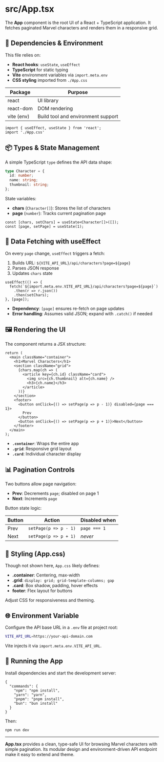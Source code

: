 # src/App.tsx

The **App** component is the root UI of a React + TypeScript application. It fetches paginated Marvel characters and renders them in a responsive grid.

## 🔧 Dependencies & Environment

This file relies on:

- **React hooks**: `useState`, `useEffect`  
- **TypeScript** for static typing  
- **Vite** environment variables via `import.meta.env`  
- **CSS styling** imported from `./App.css`  

| Package       | Purpose                              |
|---------------|--------------------------------------|
| react         | UI library                           |
| react-dom     | DOM rendering                       |
| vite (env)    | Build tool and environment support   |

```tsx
import { useEffect, useState } from 'react';
import './App.css'
```

## 📦 Types & State Management

A simple TypeScript `type` defines the API data shape:

```ts
type Character = {
  id: number;
  name: string;
  thumbnail: string;
};
```

State variables:

- **chars** (`Character[]`): Stores the list of characters  
- **page** (`number`): Tracks current pagination page  

```tsx
const [chars, setChars] = useState<Character[]>([]);
const [page, setPage] = useState(1);
```

## 🔄 Data Fetching with useEffect

On every `page` change, `useEffect` triggers a fetch:

1. Builds URL: `${VITE_API_URL}/api/characters?page=${page}`  
2. Parses JSON response  
3. Updates `chars` state  

```tsx
useEffect(() => {
  fetch(`${import.meta.env.VITE_API_URL}/api/characters?page=${page}`)
    .then(r => r.json())
    .then(setChars);
}, [page]);
```

- **Dependency**: `[page]` ensures re-fetch on page updates  
- **Error handling**: Assumes valid JSON; expand with `.catch()` if needed

## 🖼️ Rendering the UI

The component returns a JSX structure:

```tsx
return (
  <main className="container">
    <h1>Marvel Characters</h1>
    <section className="grid">
      {chars.map(ch => (
        <article key={ch.id} className="card">
          <img src={ch.thumbnail} alt={ch.name} />
          <h3>{ch.name}</h3>
        </article>
      ))}
    </section>
    <footer>
      <button onClick={() => setPage(p => p - 1)} disabled={page === 1}>
        Prev
      </button>
      <button onClick={() => setPage(p => p + 1)}>Next</button>
    </footer>
  </main>
);
```

- **`.container`**: Wraps the entire app  
- **`.grid`**: Responsive grid layout  
- **`.card`**: Individual character display  

## 📊 Pagination Controls

Two buttons allow page navigation:

- **Prev**: Decrements `page`; disabled on page 1  
- **Next**: Increments `page`  

Button state logic:

| Button | Action                       | Disabled when      |
|--------|------------------------------|--------------------|
| Prev   | `setPage(p => p - 1)`        | `page === 1`       |
| Next   | `setPage(p => p + 1)`        | _never_            |

## 🎨 Styling (App.css)

Though not shown here, `App.css` likely defines:

- **.container**: Centering, max-width  
- **.grid**: `display: grid; grid-template-columns; gap`  
- **.card**: Box shadow, padding, hover effects  
- **footer**: Flex layout for buttons  

Adjust CSS for responsiveness and theming.

## 🌐 Environment Variable

Configure the API base URL in a `.env` file at project root:

```bash
VITE_API_URL=https://your-api-domain.com
```

Vite injects it via `import.meta.env.VITE_API_URL`.

## 🚀 Running the App

Install dependencies and start the development server:

```packagemanagers
{
  "commands": {
    "npm": "npm install",
    "yarn": "yarn",
    "pnpm": "pnpm install",
    "bun": "bun install"
  }
}
```

Then:

```bash
npm run dev
```

---

**App.tsx** provides a clean, type-safe UI for browsing Marvel characters with simple pagination. Its modular design and environment-driven API endpoint make it easy to extend and theme.